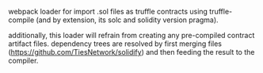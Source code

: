webpack loader for import .sol files as truffle contracts using truffle-compile (and by extension, its solc and solidity version pragma).

additionally, this loader will refrain from creating any pre-compiled contract artifact files. dependency trees are resolved by first merging files (https://github.com/TiesNetwork/solidify) and then feeding the result to the compiler.